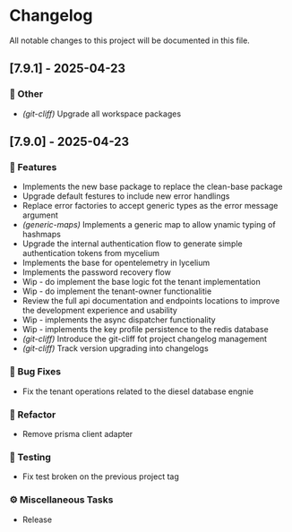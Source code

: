 # Changelog

All notable changes to this project will be documented in this file.

## [7.9.1] - 2025-04-23

### 💼 Other

- *(git-cliff)* Upgrade all workspace packages

## [7.9.0] - 2025-04-23

### 🚀 Features

- Implements the new base package to replace the clean-base package
- Upgrade default festures to include new error handlings
- Replace error factories to accept generic types as the error message argument
- *(generic-maps)* Implements a generic map to allow ynamic typing of hashmaps
- Upgrade the internal authentication flow to generate simple authentication tokens from mycelium
- Implements the base for opentelemetry in lycelium
- Implements the password recovery flow
- Wip - do implement the base logic fot the tenant implementation
- Wip - do implement the tenant-owner functionalitie
- Review the full api documentation and endpoints locations to improve the development experience and usability
- Wip - implements the async dispatcher functionality
- Wip - implements the key profile persistence to the redis database
- *(git-cliff)* Introduce the git-cliff fot project changelog management
- *(git-cliff)* Track version upgrading into changelogs

### 🐛 Bug Fixes

- Fix the tenant operations related to the diesel database engnie

### 🚜 Refactor

- Remove prisma client adapter

### 🧪 Testing

- Fix test broken on the previous project tag

### ⚙️ Miscellaneous Tasks

- Release

<!-- generated by git-cliff -->
